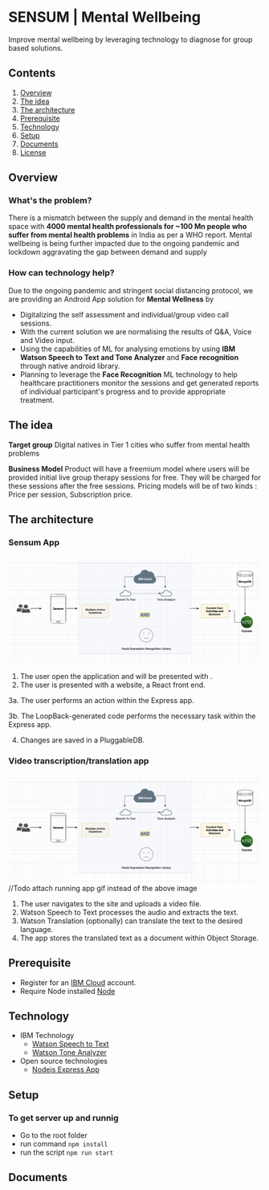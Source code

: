 # SENSUM | Mental Wellbeing

Improve mental wellbeing by leveraging technology to diagnose for group based solutions.

## Contents

1. [Overview](#overview)
1. [The idea](#the-idea)
1. [The architecture](#the-architecture)
1. [Prerequisite](#prerequisite)
1. [Technology](#technology)
1. [Setup](#setup)
1. [Documents](#documents)
1. [License](#license)

## Overview

### What's the problem?
There is a mismatch between the supply and demand in the mental health space with **4000 mental health professionals for ~100 Mn people who suffer from mental health problems** in India as per a WHO report. Mental wellbeing is being further impacted due to the ongoing pandemic and lockdown aggravating the gap between demand and supply

### How can technology help?
Due to the ongoing pandemic and stringent social distancing protocol, we are providing an Android App solution for **Mental Wellness** by
- Digitalizing the self assessment and individual/group video call sessions. 
- With the current solution we are normalising the results of Q&A, Voice and Video input.
- Using the capabilities of ML for analysing emotions by using **IBM Watson Speech to Text and Tone Analyzer** and **Face recognition** through native android library.
- Planning to leverage the **Face Recognition** ML technology to help healthcare practitioners monitor the sessions and get generated reports of individual participant's progress and to provide appropriate treatment.


## The idea
**Target group**
Digital natives in Tier 1 cities who suffer from mental health problems 

**Business Model**
Product will have a freemium model where users will be provided initial live group therapy sessions for free. They will be charged for these sessions after the free sessions. Pricing models will be of two kinds : Price per session, Subscription price.


## The architecture

### Sensum App
![Sensum App](https://github.com/skathuria29/shield-maidens-mh/blob/master/Screenshot%202020-06-06%20at%202.22.32%20PM.png)

1. The user open the application and will be presented with .
2. The user is presented with a website, a React front end.

  3a. The user performs an action within the Express app.

  3b. The LoopBack-generated code performs the necessary task within the Express app.

4. Changes are saved in a PluggableDB.

### Video transcription/translation app
![Video transcription/translation app](https://github.com/skathuria29/shield-maidens-mh/blob/master/Screenshot%202020-06-06%20at%202.22.32%20PM.png)
//Todo attach running app gif instead of the above image
1. The user navigates to the site and uploads a video file.
2. Watson Speech to Text processes the audio and extracts the text.
3. Watson Translation (optionally) can translate the text to the desired language.
4. The app stores the translated text as a document within Object Storage.

## Prerequisite
- Register for an [IBM Cloud](https://www.ibm.com/account/reg/us-en/signup?formid=urx-42793&eventid=cfc-2020?cm_mmc=OSocial_Blog-_-Audience+Developer_Developer+Conversation-_-WW_WW-_-cfc-2020-ghub-starterkit-education_ov75914&cm_mmca1=000039JL&cm_mmca2=10008917) account. 
- Require Node installed [Node](https://nodejs.org/en/download/)

## Technology
- IBM Technology
  - [Watson Speech to Text](https://www.ibm.com/cloud/watson-speech-to-text)
  - [Watson Tone Analyzer](https://www.ibm.com/watson/services/tone-analyzer/)
- Open source technologies
  - [Nodejs Express App](https://expressjs.com/)

## Setup

### To get server up and runnig
- Go to the root folder
- run command `npm install`
- run the script `npm run start`



## Documents
